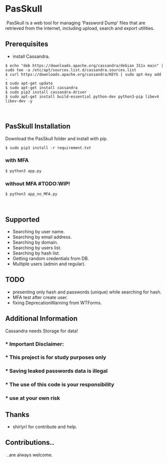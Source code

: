 # PasSkull
​
PasSkull is a web tool for managing 'Password Dump' files that are retrieved from the internet, including upload, search and export utilities. 

## Prerequisites
* install Cassandra.
```
$ echo "deb https://downloads.apache.org/cassandra/debian 311x main" | sudo tee -a /etc/apt/sources.list.d/cassandra.sources.list
$ curl https://downloads.apache.org/cassandra/KEYS | sudo apt-key add -
$ sudo apt-get update
$ sudo apt-get install cassandra
$ sudo pip3 install cassandra-driver
$ sudo apt-get install build-essential python-dev python3-pip libev4 libev-dev -y
```
​
## PasSkull Installation
Download the PasSkull folder and install with pip.
​
```shell
$ sudo pip3 install -r requirement.txt
```

### with MFA
```shell
$ python3 app.py
```

### without MFA #TODO:WIP!
```shell
$ python3 app_no_MFA.py
```
​
## Supported ​
 * Searching by user name.
 * Searching by email address.
 * Searching by domain.
 * Searching by users list.
 * Searching by hash list.
 * Getting random credentials from DB.
 * Multiple users (admin and regular).
   
## TODO

 * presenting only hash and passwords (unique) while searching for hash.
 * MFA test after create user.
 * fixing DeprecationWarning from WTForms.
 
## Additional Information
  Cassandra needs Storage for data!
  
### * Important Disclaimer: 
### * This project is for study purposes only
### * Saving leaked passwords data is illegal 
### * The use of this code is your responsibility
### * use at your own risk

## Thanks
* shirlyrl for contribute and help.

## Contributions..
​
..are always welcome.
